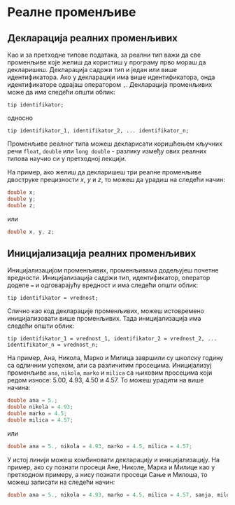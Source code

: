 # Реалне променљиве

## Декларација реалних променљивих

Као и за претходне типове података, за реални тип важи да све променљиве које
желиш да користиш у програму прво мораш да декларишеш. Декларација садржи
тип и један или више идентификатора. Ако у декларацији има више идентификатора,
онда идентификаторе одвајаш оператором `,`. Декларација променљивих може да има
следећи општи облик:

```text
tip identifikator;
```

односно

```text
tip identifikator_1, identifikator_2, ... identifikator_n;
```

Променљиве реалног типа можеш декларисати коришћењем кључних речи `float`,
`double` или `long double` - разлику између ових реалних типова научио си у
претходној лекцији.

На пример, ако желиш да декларишеш три реалне променљиве двоструке прецизности
$x$, $y$ и $z$, то можеш да урадиш на следећи начин:

```c
double x;
double y;
double z;
```

или

```c
double x, y, z;
```

## Иницијализација реалних променљивих

Иницијализацијом променљивих, променљивама додељујеш почетне вредности.
Иницијализација садржи тип, идентификатор, оператор доделе `=` и одговарајућу
вредност и има следећи општи облик:

```text
tip identifikator = vrednost;
```

Слично као код декларације променљивих, можеш истовремено иницијализовати више
променљивих. Тада иницијализација има следећи општи облик:

```text
tip identifikator_1 = vrednost_1, identifikator_2 = vrednost_2, ... identifikator_n = vrednost_n;
```

На пример, Ана, Никола, Марко и Милица завршили су школску годину са одличним
успехом, али са различитим просецима. Иницијализуј променљиве `ana`, `nikola`,
`marko` и `milica` са њиховим просецима који редом износе: $5.00$, $4.93$,
$4.50$ и $4.57$. То можеш урадити на више начина:

```c
double ana = 5.;
double nikola = 4.93;
double marko = 4.5;
double milica = 4.57;
```

или

```c
double ana = 5., nikola = 4.93, marko = 4.5, milica = 4.57;
```

У истој линији можеш комбиновати декларацију и иницијализацију. На пример, ако
су познати просеци Ане, Николе, Марка и Милице као у претходном примеру, а нису
познати просеци Сање и Милоша, то можеш записати на следећи начин:

```c
double ana = 5., nikola = 4.93, marko = 4.5, milica = 4.57, sanja, milos;;
```
